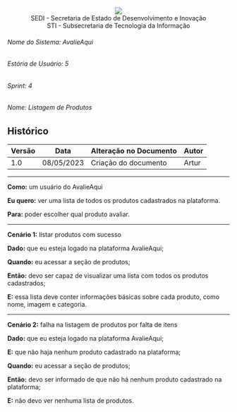 <div align=center>
  <img src="../imagens/INFVertical.jpg">
</div>

<div align="center">SEDI - Secretaria de Estado de Desenvolvimento e Inovação</div>
<div align="center">STI - Subsecretaria de Tecnologia da Informação</div>

###### Nome do Sistema: AvalieAqui

###### Estória de Usuário: 5

###### Sprint: 4

###### Nome: Listagem de Produtos

## Histórico

| **Versão** | **Data**   | **Alteração no Documento** | **Autor** |
| ---------- | ---------- | -------------------------- | --------- |
| 1.0        | 08/05/2023 | Criação do documento       | Artur     |

---

**Como:** um usuário do AvalieAqui

**Eu quero:** ver uma lista de todos os produtos cadastrados na plataforma.

**Para:** poder escolher qual produto avaliar.

---

**Cenário 1:** listar produtos com sucesso

**Dado:** que eu esteja logado na plataforma AvalieAqui;

**Quando:** eu acessar a seção de produtos;

**Então:** devo ser capaz de visualizar uma lista com todos os produtos cadastrados;

**E:** essa lista deve conter informações básicas sobre cada produto, como nome, imagem e categoria.

---

**Cenário 2:** falha na listagem de produtos por falta de itens

**Dado:** que eu esteja logado na plataforma AvalieAqui;

**E:** que não haja nenhum produto cadastrado na plataforma;

**Quando:** eu acessar a seção de produtos;

**Então:** devo ser informado de que não há nenhum produto cadastrado na plataforma;

**E:** não devo ver nenhuma lista de produtos.
